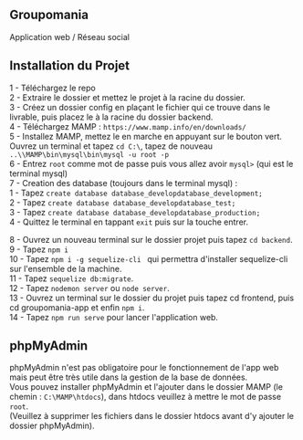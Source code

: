 ## Groupomania

Application web / Réseau social

## Installation du Projet
1 - Téléchargez le repo   
2 - Extraire le dossier et mettez le projet à la racine du dossier.   
3 - Créez un dossier config en plaçant le fichier qui ce trouve dans le livrable, puis placez le à la racine du dossier backend.   
4 - Téléchargez MAMP : `https://www.mamp.info/en/downloads/`   
5 - Installez MAMP, mettez le en marche en appuyant sur le bouton vert. Ouvrez un terminal et tapez `cd C:\`, tapez de nouveau `..\\MAMP\bin\mysql\bin\mysql -u root -p`   
6 - Entrez `root` comme mot de passe puis vous allez avoir `mysql>` (qui est le terminal mysql)   
7 - Creation des database (toujours dans le terminal mysql) :   
    1 - Tapez `create database database_developdatabase_development;`   
    2 - Tapez `create database database_developdatabase_test;`   
    3 - Tapez `create database database_developdatabase_production;`  
    4 - Quittez le terminal en tappant `exit` puis sur la touche entrer.  

8 - Ouvrez un nouveau terminal sur le dossier projet puis tapez `cd backend`.  
9 - Tapez `npm i`  
10 - Tapez `npm i -g sequelize-cli ` qui permettra d'installer sequelize-cli sur l'ensemble de la machine.    
11 - Tapez `sequelize db:migrate`.  
12 - Tapez `nodemon server` ou `node server`.  
13 - Ouvrez un terminal sur le dossier du projet puis tapez cd frontend, puis cd groupomania-app et enfin `npm i`.  
14 - Tapez `npm run serve` pour lancer l'application web.  

## phpMyAdmin
phpMyAdmin n'est pas obligatoire pour le fonctionnement de l'app web mais peut être très utile dans la gestion de la base de données.  
Vous pouvez installer phpMyAdmin et l'ajouter dans le dossier MAMP (le chemin : `C:\MAMP\htdocs`), dans htdocs veuillez à mettre le mot de passe `root`.  
(Veuillez à supprimer les fichiers dans le dossier htdocs avant d'y ajouter  le dossier phpMyAdmin).  
